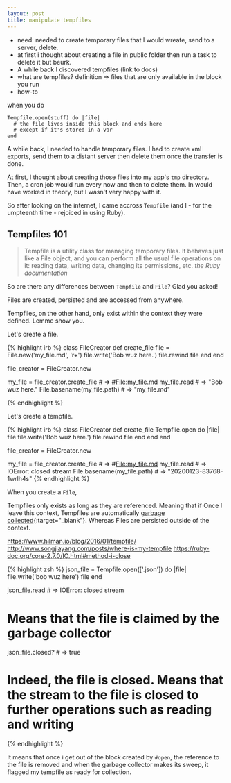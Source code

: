 ```yaml
---
layout: post
title: manipulate tempfiles
---
```


- need: needed to create temporary files that I would wreate, send to a server, delete.
- at first i thought about creating a file in public folder then run a task to delete it but beurk.
- A while back I discovered tempfiles (link to docs)
- what are tempfiles? definition => files that are only available in the block you run
- how-to

when you do
```
Tempfile.open(stuff) do |file|
  # the file lives inside this block and ends here
  # except if it's stored in a var
end
```

A while back, I needed to handle temporary files. I had to create xml exports, send them to a distant server then delete them once the transfer is done.

At first, I thought about creating those files into my app's `tmp` directory. Then, a cron job would run every now and then to delete them. In would have worked in theory, but I wasn't very happy with it.

So after looking on the internet, I came accross `Tempfile` (and I - for the umpteenth time - rejoiced in using Ruby).

## Tempfiles 101

<blockquote>
  Tempfile is a utility class for managing temporary files. It behaves just like a File object, and you can perform all the usual file operations on it: reading data, writing data, changing its permissions, etc.
  <cite>
    the Ruby documentation
  </cite>
</blockquote>

So are there any differences between `Tempfile` and `File`? Glad you asked!

Files are created, persisted and are accessed from anywhere.

Tempfiles, on the other hand, only exist within the context they were defined. Lemme show you.

Let's create a file.

{% highlight irb %}
  class FileCreator
    def create_file
      file = File.new('my_file.md', 'r+')
      file.write('Bob wuz here.')
      file.rewind
      file
    end
  end

  file_creator = FileCreator.new

  my_file = file_creator.create_file # => #<File:my_file.md>
  my_file.read                       # => "Bob wuz here."
  File.basename(my_file.path)        # => "my_file.md"

{% endhighlight %}

Let's create a tempfile.

{% highlight irb %}
  class FileCreator
    def create_file
      Tempfile.open do |file|
        file
        file.write('Bob wuz here.')
        file.rewind
        file
      end
    end
  end

  file_creator = FileCreator.new

  my_file = file_creator.create_file # => #<File:my_file.md>
  my_file.read                       # => IOError: closed stream
  File.basename(my_file.path)        # => "20200123-83768-1wrlh4s"
{% endhighlight %}





When you create a `File`,

Tempfiles only exists as long as they are referenced. Meaning that if Once I leave this context, Tempfiles are automatically [garbage collected](https://stackify.com/how-does-ruby-garbage-collection-work-a-simple-tutorial/){:target="\_blank"}. Whereas Files are persisted outside of the context.

https://www.hilman.io/blog/2016/01/tempfile/
http://www.songjiayang.com/posts/where-is-my-tempfile
https://ruby-doc.org/core-2.7.0/IO.html#method-i-close


{% highlight zsh %}
  json_file = Tempfile.open(['.json']) do |file|
    file.write('bob wuz here')
    file
  end

  json_file.read # => IOError: closed stream
  # Means that the file is claimed by the garbage collector
  json_file.closed? # => true
  # Indeed, the file is closed. Means that the stream to the file is closed to further operations such as reading and writing

{% endhighlight %}

It means that once i get out of the block created by `#open`, the reference to the file is removed and when the garbage collector makes its sweep, it flagged my tempfile as ready for collection.







